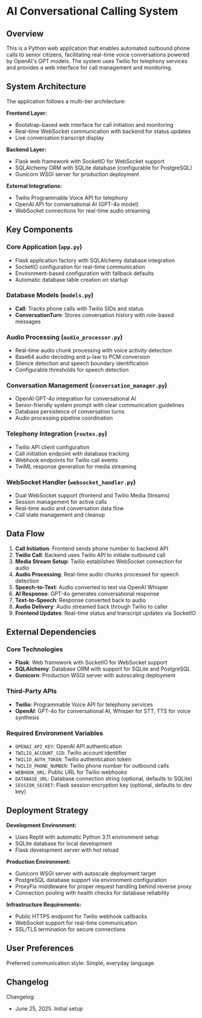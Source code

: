 # AI Conversational Calling System

## Overview

This is a Python web application that enables automated outbound phone calls to senior citizens, facilitating real-time voice conversations powered by OpenAI's GPT models. The system uses Twilio for telephony services and provides a web interface for call management and monitoring.

## System Architecture

The application follows a multi-tier architecture:

**Frontend Layer:**
- Bootstrap-based web interface for call initiation and monitoring
- Real-time WebSocket communication with backend for status updates
- Live conversation transcript display

**Backend Layer:**
- Flask web framework with SocketIO for WebSocket support
- SQLAlchemy ORM with SQLite database (configurable for PostgreSQL)
- Gunicorn WSGI server for production deployment

**External Integrations:**
- Twilio Programmable Voice API for telephony
- OpenAI API for conversational AI (GPT-4o model)
- WebSocket connections for real-time audio streaming

## Key Components

### Core Application (`app.py`)
- Flask application factory with SQLAlchemy database integration
- SocketIO configuration for real-time communication
- Environment-based configuration with fallback defaults
- Automatic database table creation on startup

### Database Models (`models.py`)
- **Call**: Tracks phone calls with Twilio SIDs and status
- **ConversationTurn**: Stores conversation history with role-based messages

### Audio Processing (`audio_processor.py`)
- Real-time audio chunk processing with voice activity detection
- Base64 audio decoding and μ-law to PCM conversion
- Silence detection and speech boundary identification
- Configurable thresholds for speech detection

### Conversation Management (`conversation_manager.py`)
- OpenAI GPT-4o integration for conversational AI
- Senior-friendly system prompt with clear communication guidelines
- Database persistence of conversation turns
- Audio processing pipeline coordination

### Telephony Integration (`routes.py`)
- Twilio API client configuration
- Call initiation endpoint with database tracking
- Webhook endpoints for Twilio call events
- TwiML response generation for media streaming

### WebSocket Handler (`websocket_handler.py`)
- Dual WebSocket support (frontend and Twilio Media Streams)
- Session management for active calls
- Real-time audio and conversation data flow
- Call state management and cleanup

## Data Flow

1. **Call Initiation**: Frontend sends phone number to backend API
2. **Twilio Call**: Backend uses Twilio API to initiate outbound call
3. **Media Stream Setup**: Twilio establishes WebSocket connection for audio
4. **Audio Processing**: Real-time audio chunks processed for speech detection
5. **Speech-to-Text**: Audio converted to text via OpenAI Whisper
6. **AI Response**: GPT-4o generates conversational response
7. **Text-to-Speech**: Response converted back to audio
8. **Audio Delivery**: Audio streamed back through Twilio to caller
9. **Frontend Updates**: Real-time status and transcript updates via SocketIO

## External Dependencies

### Core Technologies
- **Flask**: Web framework with SocketIO for WebSocket support
- **SQLAlchemy**: Database ORM with support for SQLite and PostgreSQL
- **Gunicorn**: Production WSGI server with autoscaling deployment

### Third-Party APIs
- **Twilio**: Programmable Voice API for telephony services
- **OpenAI**: GPT-4o for conversational AI, Whisper for STT, TTS for voice synthesis

### Required Environment Variables
- `OPENAI_API_KEY`: OpenAI API authentication
- `TWILIO_ACCOUNT_SID`: Twilio account identifier
- `TWILIO_AUTH_TOKEN`: Twilio authentication token
- `TWILIO_PHONE_NUMBER`: Twilio phone number for outbound calls
- `WEBHOOK_URL`: Public URL for Twilio webhooks
- `DATABASE_URL`: Database connection string (optional, defaults to SQLite)
- `SESSION_SECRET`: Flask session encryption key (optional, defaults to dev key)

## Deployment Strategy

**Development Environment:**
- Uses Replit with automatic Python 3.11 environment setup
- SQLite database for local development
- Flask development server with hot reload

**Production Environment:**
- Gunicorn WSGI server with autoscale deployment target
- PostgreSQL database support via environment configuration
- ProxyFix middleware for proper request handling behind reverse proxy
- Connection pooling with health checks for database reliability

**Infrastructure Requirements:**
- Public HTTPS endpoint for Twilio webhook callbacks
- WebSocket support for real-time communication
- SSL/TLS termination for secure connections

## User Preferences

Preferred communication style: Simple, everyday language.

## Changelog

Changelog:
- June 25, 2025. Initial setup